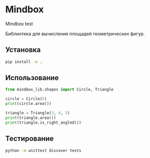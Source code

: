 # Mindbox
 Mindbox test

Библиотека для вычисления площадей геометрических фигур.

## Установка

```bash
pip install -e .
```

## Использование

```python
from mindbox_lib.shapes import Circle, Triangle

circle = Circle(5)
print(circle.area())

triangle = Triangle(3, 4, 5)
print(triangle.area())
print(triangle.is_right_angled())
```

## Тестирование

```bash
python -m unittest discover tests
```
